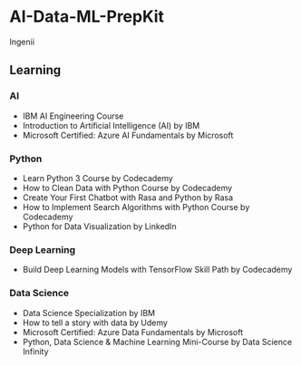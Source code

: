 # AI-Data-ML-PrepKit

Ingenii

## Learning
### AI
- IBM AI Engineering Course
- Introduction to Artificial Intelligence (AI) by IBM
- Microsoft Certified: Azure AI Fundamentals by Microsoft

### Python
- Learn Python 3 Course by Codecademy
- How to Clean Data with Python Course by Codecademy
- Create Your First Chatbot with Rasa and Python by Rasa
- How to Implement Search Algorithms with Python Course by Codecademy
- Python for Data Visualization by LinkedIn
### Deep Learning
- Build Deep Learning Models with TensorFlow Skill Path by Codecademy

### Data Science
- Data Science Specialization by IBM
- How to tell a story with data by Udemy
- Microsoft Certified: Azure Data Fundamentals by Microsoft
- Python, Data Science & Machine Learning Mini-Course by Data Science Infinity
